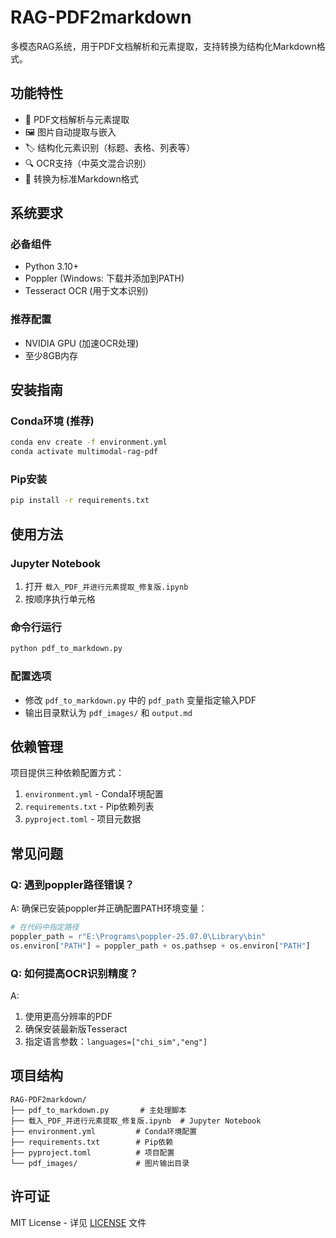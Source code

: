 # RAG-PDF2markdown

多模态RAG系统，用于PDF文档解析和元素提取，支持转换为结构化Markdown格式。

## 功能特性

- 📄 PDF文档解析与元素提取
- 🖼️ 图片自动提取与嵌入
- 🏷️ 结构化元素识别（标题、表格、列表等）
- 🔍 OCR支持（中英文混合识别）
- 📝 转换为标准Markdown格式

## 系统要求

### 必备组件
- Python 3.10+
- Poppler (Windows: 下载并添加到PATH)
- Tesseract OCR (用于文本识别)

### 推荐配置
- NVIDIA GPU (加速OCR处理)
- 至少8GB内存

## 安装指南

### Conda环境 (推荐)
```bash
conda env create -f environment.yml
conda activate multimodal-rag-pdf
```

### Pip安装
```bash
pip install -r requirements.txt
```

## 使用方法

### Jupyter Notebook
1. 打开 `载入_PDF_并进行元素提取_修复版.ipynb`
2. 按顺序执行单元格

### 命令行运行
```bash
python pdf_to_markdown.py
```

### 配置选项
- 修改 `pdf_to_markdown.py` 中的 `pdf_path` 变量指定输入PDF
- 输出目录默认为 `pdf_images/` 和 `output.md`

## 依赖管理

项目提供三种依赖配置方式：
1. `environment.yml` - Conda环境配置
2. `requirements.txt` - Pip依赖列表
3. `pyproject.toml` - 项目元数据

## 常见问题

### Q: 遇到poppler路径错误？
A: 确保已安装poppler并正确配置PATH环境变量：
```python
# 在代码中指定路径
poppler_path = r"E:\Programs\poppler-25.07.0\Library\bin"
os.environ["PATH"] = poppler_path + os.pathsep + os.environ["PATH"]
```

### Q: 如何提高OCR识别精度？
A: 
1. 使用更高分辨率的PDF
2. 确保安装最新版Tesseract
3. 指定语言参数：`languages=["chi_sim","eng"]`

## 项目结构
```
RAG-PDF2markdown/
├── pdf_to_markdown.py       # 主处理脚本
├── 载入_PDF_并进行元素提取_修复版.ipynb  # Jupyter Notebook
├── environment.yml         # Conda环境配置
├── requirements.txt        # Pip依赖
├── pyproject.toml          # 项目配置
└── pdf_images/             # 图片输出目录
```

## 许可证
MIT License - 详见 [LICENSE](LICENSE) 文件
